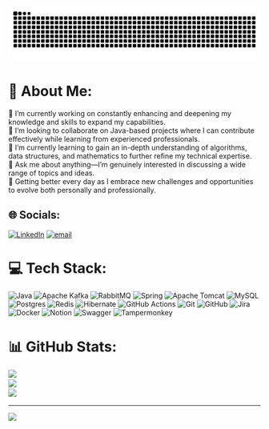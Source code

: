 <picture>
  <source media="(prefers-color-scheme: dark)" srcset="https://raw.githubusercontent.com/UrmatBolotbek/UrmatBolotbek/output/github-snake-dark.svg" />
  <source media="(prefers-color-scheme: light)" srcset="https://raw.githubusercontent.com/UrmatBolotbek/UrmatBolotbek/output/github-snake.svg" />
  <img alt="github-snake" src="https://raw.githubusercontent.com/UrmatBolotbek/UrmatBolotbek/output/github-snake.svg" />
</picture>

# 💫 About Me:
🔭 I’m currently working on constantly enhancing and deepening my knowledge and skills to expand my capabilities.<br>👯 I’m looking to collaborate on Java-based projects where I can contribute effectively while learning from experienced professionals.<br>🌱 I’m currently learning to gain an in-depth understanding of algorithms, data structures, and mathematics to further refine my technical expertise.<br>💬 Ask me about anything—I’m genuinely interested in discussing a wide range of topics and ideas.<br>🚀 Getting better every day as I embrace new challenges and opportunities to evolve both personally and professionally.


## 🌐 Socials:
[![LinkedIn](https://img.shields.io/badge/LinkedIn-%230077B5.svg?logo=linkedin&logoColor=white)](https://linkedin.com/in/urmat-bolotbek-uulu) [![email](https://img.shields.io/badge/Email-D14836?logo=gmail&logoColor=white)](mailto:urmar9797@gmail.com)

# 💻 Tech Stack:
![Java](https://img.shields.io/badge/java-%23ED8B00.svg?style=for-the-badge&logo=openjdk&logoColor=white) ![Apache Kafka](https://img.shields.io/badge/Apache%20Kafka-000?style=for-the-badge&logo=apachekafka) ![RabbitMQ](https://img.shields.io/badge/rabbitmq-FF6600?style=for-the-badge&logo=rabbitmq&logoColor=white) ![Spring](https://img.shields.io/badge/spring-%236DB33F.svg?style=for-the-badge&logo=spring&logoColor=white) ![Apache Tomcat](https://img.shields.io/badge/apache%20tomcat-%23F8DC75.svg?style=for-the-badge&logo=apache-tomcat&logoColor=black) ![MySQL](https://img.shields.io/badge/mysql-4479A1.svg?style=for-the-badge&logo=mysql&logoColor=white) ![Postgres](https://img.shields.io/badge/postgres-%23316192.svg?style=for-the-badge&logo=postgresql&logoColor=white) ![Redis](https://img.shields.io/badge/redis-%23DD0031.svg?style=for-the-badge&logo=redis&logoColor=white) ![Hibernate](https://img.shields.io/badge/Hibernate-59666C?style=for-the-badge&logo=Hibernate&logoColor=white) ![GitHub Actions](https://img.shields.io/badge/github%20actions-%232671E5.svg?style=for-the-badge&logo=githubactions&logoColor=white) ![Git](https://img.shields.io/badge/git-%23F05033.svg?style=for-the-badge&logo=git&logoColor=white) ![GitHub](https://img.shields.io/badge/github-%23121011.svg?style=for-the-badge&logo=github&logoColor=white) ![Jira](https://img.shields.io/badge/jira-%230A0FFF.svg?style=for-the-badge&logo=jira&logoColor=white) ![Docker](https://img.shields.io/badge/docker-%230db7ed.svg?style=for-the-badge&logo=docker&logoColor=white) ![Notion](https://img.shields.io/badge/Notion-%23000000.svg?style=for-the-badge&logo=notion&logoColor=white) ![Swagger](https://img.shields.io/badge/-Swagger-%23Clojure?style=for-the-badge&logo=swagger&logoColor=white) ![Tampermonkey](https://img.shields.io/badge/tampermonkey-%2300485B.svg?style=for-the-badge&logo=tampermonkey&logoColor=white)
# 📊 GitHub Stats:
![](https://github-readme-stats.vercel.app/api?username=UrmatBolotbek&theme=dark&hide_border=false&include_all_commits=false&count_private=false)<br/>
![](https://github-readme-streak-stats.herokuapp.com/?user=UrmatBolotbek&theme=dark&hide_border=false)<br/>
![](https://github-readme-stats.vercel.app/api/top-langs/?username=UrmatBolotbek&theme=dark&hide_border=false&include_all_commits=false&count_private=false&layout=compact)

---
[![](https://visitcount.itsvg.in/api?id=UrmatBolotbek&icon=0&color=0)](https://visitcount.itsvg.in)

